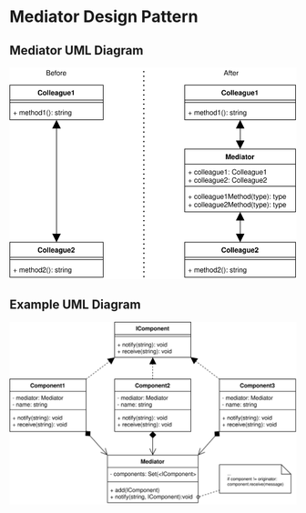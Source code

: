 # Mediator Design Pattern

## Mediator UML Diagram

![Mediator Pattern UML Diagram](/img/mediator_concept.svg)

## Example UML Diagram

![Mediator Pattern UML Diagram](/img/mediator_example.svg)
